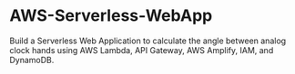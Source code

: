 # AWS-Serverless-WebApp
Build a Serverless Web Application to calculate the angle between analog clock hands using AWS Lambda, API Gateway, AWS Amplify, IAM, and DynamoDB.
